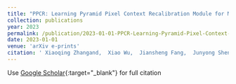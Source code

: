 ```yaml
---
title: "PPCR: Learning Pyramid Pixel Context Recalibration Module for Medical Image Classification"
collection: publications
year: 2023
permalink: /publication/2023-01-01-PPCR-Learning-Pyramid-Pixel-Context-Recalibration-Module-for-Medical-Image-Classification
date: 2023-01-01
venue: 'arXiv e-prints'
citation: ' Xiaoqing Zhangand,  Xiao Wu,  Jiansheng Fang,  Junyong Shen,  <b>Yan Hu</b>,  Risa Higashita,  Jiang Liu, &quot;PPCR: Learning Pyramid Pixel Context Recalibration Module for Medical Image Classification.&quot; arXiv e-prints, 2023.'
---
```

Use [Google Scholar](https://scholar.google.com/scholar?q=PPCR:+Learning+Pyramid+Pixel+Context+Recalibration+Module+for+Medical+Image+Classification){:target="_blank"} for full citation